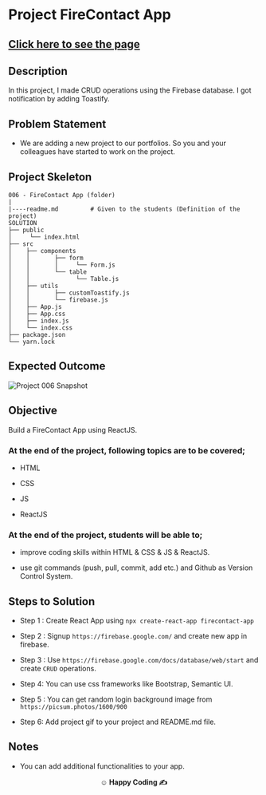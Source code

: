 
# Project FireContact App 
## [Click here to see the page](https://firecontact-app-ivory.vercel.app/)

## Description

In this project, I made CRUD operations using the Firebase database. I got notification by adding Toastify.

## Problem Statement

- We are adding a new project to our portfolios. So you and your colleagues have started to work on the project.

## Project Skeleton

```
006 - FireContact App (folder)
|
|----readme.md         # Given to the students (Definition of the project)
SOLUTION
├── public
│     └── index.html
├── src
│    ├── components
│    │       ├── form
│    │       │     └── Form.js
│    │       └── table
│    │             └── Table.js
│    ├── utils
│    │       ├── customToastify.js
│    │       └── firebase.js
│    ├── App.js
│    ├── App.css
│    ├── index.js
│    └── index.css
├── package.json
└── yarn.lock
```

## Expected Outcome

![Project 006 Snapshot](./firecontact.gif)

## Objective

Build a FireContact App using ReactJS.

### At the end of the project, following topics are to be covered;

- HTML

- CSS

- JS

- ReactJS

### At the end of the project, students will be able to;

- improve coding skills within HTML & CSS & JS & ReactJS.

- use git commands (push, pull, commit, add etc.) and Github as Version Control System.

## Steps to Solution

- Step 1 : Create React App using `npx create-react-app firecontact-app`

- Step 2 : Signup `https://firebase.google.com/` and create new app in firebase.

- Step 3 : Use `https://firebase.google.com/docs/database/web/start` and create `CRUD` operations.

- Step 4: You can use css frameworks like Bootstrap, Semantic UI.

- Step 5 : You can get random login background image from `https://picsum.photos/1600/900`

- Step 6: Add project gif to your project and README.md file.

## Notes

- You can add additional functionalities to your app.

**<p align="center">&#9786; Happy Coding &#9997;</p>**
